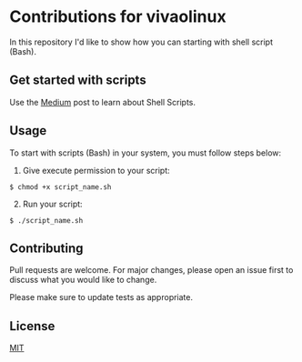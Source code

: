 # Contributions for vivaolinux

In this repository I'd like to show how you can starting with shell script (Bash). 

## Get started with scripts

Use the [Medium](https://medium.com/@amaurybsouza/automa%C3%A7%C3%A3o-com-shell-script-9af0457601c3) post to learn about Shell Scripts. 



## Usage

To start with scripts (Bash) in your system, you must follow steps below:

1) Give execute permission to your script:
```
$ chmod +x script_name.sh 
```
2) Run your script:  

```  
$ ./script_name.sh
```

## Contributing
Pull requests are welcome. For major changes, please open an issue first to discuss what you would like to change.

Please make sure to update tests as appropriate.

## License
[MIT](https://choosealicense.com/licenses/mit/)

